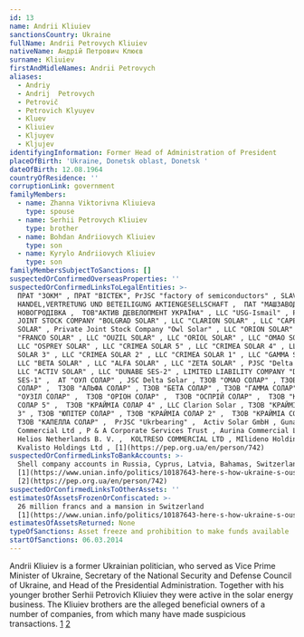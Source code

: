 ```yaml
---
id: 13
name: Andrii Kliuiev
sanctionsCountry: Ukraine
fullName: Andrii Petrovych Kliuiev
nativeName: Андрій Петрович Клюєв
surname: Kliuiev
firstAndMidleNames: Andrii Petrovych
aliases:
  - Andriy
  - Andrij  Petrovych
  - Petrovič
  - Petrovich Klyuyev
  - Kluev
  - Kliuiev
  - Kljuyev
  - Kljujev
identifyingInformation: Former Head of Administration of President
placeOfBirth: 'Ukraine, Donetsk oblast, Donetsk '
dateOfBirth: 12.08.1964
countryOfResidence: ''
corruptionLink: government
familyMembers:
  - name: Zhanna Viktorivna Kliuieva
    type: spouse
  - name: Serhii Petrovych Kliuiev
    type: brother
  - name: Bohdan Andriiovych Kliuiev
    type: son
  - name: Kyrylo Andriiovych Kliuiev
    type: son
familyMembersSubjectToSanctions: []
suspectedOrConfirmedOverseasProperties: ''
suspectedOrConfirmedLinksToLegalEntities: >-
  ПРАТ "ЗОКМ" , ПРАТ "ВІСТЕК", PrJSC "factory of semiconductors" , SLAV
  HANDEL,VERTRETUNG UND BETEILIGUNG AKTIENGESELLSCHAFT ,  ПАТ "МАШЗАВОД" М
  НОВОГРОДІВКА ,  ТОВ"АКТИВ ДЕВЕЛОПМЕНТ УКРАЇНА" , LLC "USG-Ismail" , PRIVATE
  JOINT STOCK COMPANY "BOLGRAD SOLAR" , LLC "CLARION SOLAR" , LLC "CAPELLA
  SOLAR" , Private Joint Stock Company "Owl Solar" , LLC "ORION SOLAR" , LLC
  "FRANCO SOLAR" , LLC "OUZIL SOLAR" , LLC "ORIOL SOLAR" , LLC "OMAO SOLAR" ,
  LLC "OSPREY SOLAR" , LLC "CRIMEA SOLAR 5" , LLC "CRIMEA SOLAR 4" , LLC "CRIMEA
  SOLAR 3" , LLC "CRIMEA SOLAR 2" , LLC "CRIMEA SOLAR 1" , LLC "GAMMA SOLAR" , 
  LLC "BETA SOLAR" , LLC "ALFA SOLAR" , LLC "ZETA SOLAR" , PJSC "Delta Solar" ,
  LLC "ACTIV SOLAR" , LLC "DUNABE SES-2" , LIMITED LIABILITY COMPANY "DUNAYSKA
  SES-1" ,  АТ "ОУЛ СОЛАР" , JSC Delta Solar , ТЗОВ "ОМАО СОЛАР" , ТЗОВ "ЗЕТА
  СОЛАР" ,  ТЗОВ "АЛЬФА СОЛАР" , ТЗОВ "БЕТА СОЛАР" , ТЗОВ "ГАММА СОЛАР" , ТЗОВ
  "ОУЗІЛ СОЛАР" ,  ТЗОВ "ОРІОН СОЛАР" ,  ТЗОВ "ОСПРІЙ СОЛАР" ,  ТЗОВ "КРАЙМІА
  СОЛАР 5" ,  ТЗОВ "КРАЙМІА СОЛАР 4" , LLC Clarion Solar , ТЗОВ "КРАЙМІА СОЛАР
  3" , ТЗОВ "ЮПІТЕР СОЛАР" , ТЗОВ "КРАЙМІА СОЛАР 2" ,  ТЗОВ "КРАЙМІА СОЛАР 1" , 
  ТЗОВ "КАПЕЛЛА СОЛАР" ,  PrJSC "Ukrbearing" ,  Activ Solar GmbH , Gunaldi
  Commercial Ltd , P & A Corporate Services Trust , Aurina Commercial Ltd ,
  Helios Netherlands B. V. ,  KOLTRESO COMMERCIAL LTD , MIlideno Holdings Ltd. ,
  Kvalisto Holdings Ltd , [1](https://pep.org.ua/en/person/742)
suspectedOrConfirmedLinksToBankAccounts: >-
  Shell company accounts in Russia, Cyprus, Latvia, Bahamas, Switzerland
  [1](https://www.unian.info/politics/10187643-here-s-how-ukraine-s-ousted-government-got-away-with-40-bln-media.html),
  [2](https://pep.org.ua/en/person/742)
suspectedOrConfirmedLinksToOtherAssets: ''
estimatesOfAssetsFrozenOrConfiscated: >-
  26 million francs and a mansion in Switzerland
  [1](https://www.unian.info/politics/10187643-here-s-how-ukraine-s-ousted-government-got-away-with-40-bln-media.html)
estimatesOfAssetsReturned: None
typeOfSanctions: Asset freeze and prohibition to make funds available
startOfSanctions: 06.03.2014
---
```

Andrii Kliuiev is a former Ukrainian politician, who served as Vice Prime 
Minister of Ukraine, Secretary of the National Security and Defense Council of 
Ukraine, and Head of the Presidential Administration. Together with his younger 
brother Serhii Petrovich Kliuiev they were active in the solar energy business. 
The Kliuiev brothers are the alleged beneficial owners of a number of companies, 
from which many have made suspicious transactions.
[1](https://pep.org.ua/uk/person/742#dossier) 
[2](https://www.unian.info/politics/10187643-here-s-how-ukraine-s-ousted-government-got-away-with-40-bln-media.html)
